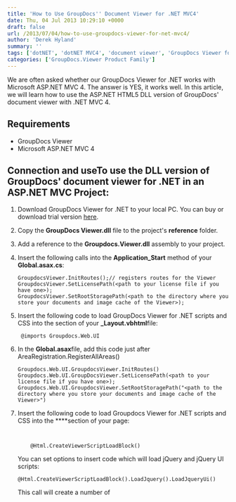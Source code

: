 ```yaml
---
title: 'How to Use GroupDocs'' Document Viewer for .NET MVC4'
date: Thu, 04 Jul 2013 10:29:10 +0000
draft: false
url: /2013/07/04/how-to-use-groupdocs-viewer-for-net-mvc4/
author: 'Derek Hyland'
summary: ''
tags: ['dotNET', 'dotNET MVC4', 'document viewer', 'GroupDocs Viewer for .NET', 'online document viewer', 'View documents online', 'zArchive']
categories: ['GroupDocs.Viewer Product Family']
---
```


We are often asked whether our GroupDocs Viewer for .NET works with Microsoft ASP.NET MVC 4. The answer is YES, it works well. In this article, we will learn how to use the ASP.NET HTML5 DLL version of GroupDocs' document viewer with .NET MVC 4.

## **Requirements**

*   GroupDocs Viewer
*   Microsoft ASP.NET MVC 4

## Сonnection and useTo use the DLL version of GroupDocs' document viewer for .NET in an ASP.NET MVC Project:

1.  Download GroupDocs Viewer for .NET to your local PC. You can buy or download trial version [here](http://groupdocs.com/dot-net/document-viewer-library).
2.  Copy the **GroupDocs Viewer.dll** file to the project's **reference** folder.
3.  Add a reference to the **Groupdocs.Viewer.dll** assembly to your project.
4.  Insert the following calls into the **Application\_Start** method of your **Global.asax.cs**:
    
    ```
    GroupdocsViewer.InitRoutes();// registers routes for the Viewer
    GroupdocsViewer.SetLicensePath(<path to your license file if you have one>);
    GroupdocsViewer.SetRootStoragePath(<path to the directory where you store your documents and image cache of the Viewer>);
    ```
    
5.  Insert the following code to load GroupDocs Viewer for .NET scripts and CSS into the **<head>** section of your **\_Layout.vbhtml**file:
    
    ```
     @imports Groupdocs.Web.UI
    ```
    
6.  In the **Global.asax**file, add this code just after AreaRegistration.RegisterAllAreas()
    
    ```
    Groupdocs.Web.UI.GroupdocsViewer.InitRoutes()
    Groupdocs.Web.UI.GroupDocsViewer.SetLicensePath(<path to your license file if you have one>);
    Groupdocs.Web.UI.GroupdocsViewer.SetRootStoragePath("<path to the directory where you store your documents and image cache of the Viewer>")
    ```
    
7.  Insert the following code to load Groupdocs Viewer for .NET scripts and CSS into the **<head>**section of your page:
    
    ```
        
    
    	@Html.CreateViewerScriptLoadBlock()
    ```
    
    You can set options to insert code which will load jQuery and jQuery UI scripts:
    
    ```
    @Html.CreateViewerScriptLoadBlock().LoadJquery().LoadJqueryUi()
    ```
    
    This call will create a number of **<script type='text/javascript'> **blocks.****  

*   To show GroupDocs' online document viewer on the page, simply add this code:
    
    ```
    <div id="test" style="width:800px;height:700px"></div>
    
    	@(Html.ViewerClientCode()
                .TargetElementSelector("#test")
                .FilePath("mass\_media.doc")
    			.DocViewerId("doc\_viewer1")
                .EnableRightClickMenu(true)
                .ShowThumbnails(true)
                .OpenThumbnails(true)
                .ZoomToFitWidth()
                .Width(500)
                .Height(300))
    ```
    
    Where:

*   <div id="test" style="width:800px;height:700px"></div> – the div in which the iframe will be inserted.
*   .TargetElementSelector("#test") \_ – select the div with ID "test".
*   .FilePath("GroupDocs\_Signature\_Demo.pdf") \_ – the name of the file which you want to embed in the iframe. This file must be in the directory where you store documents and the Viewer's image cache.
*   .DocViewerId("doc\_viewer1") \_ – the iframe's ID.

**Note**: If the GroupDocs Viewer icons are not loaded in the added iframe, do the following:

*   Go to the project properties -> web and set **Use Visual Studio Development server** then run project

When the code runs, we see an iframe with GroupDocs Viewer on the page. \[caption id="attachment\_2980" align="alignnone" width="600" caption="GroupDocs' online document viewer in action"\]![GroupDocs' online document viewer in action](https://blog.groupdocs.com/wp-content/uploads/sites/4/2013/07/GroupDocs-online-document-viewer-in-action2.png "GroupDocs' online document viewer in action")\[/caption\]





